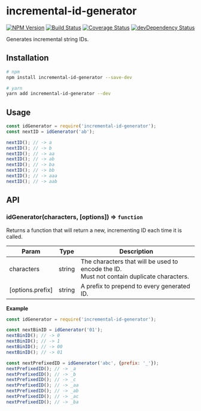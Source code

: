 # incremental-id-generator

[![NPM Version](https://img.shields.io/npm/v/incremental-id-generator.svg)](https://www.npmjs.com/package/incremental-id-generator)
[![Build Status](https://travis-ci.org/nwoltman/node-incremental-id-generator.svg?branch=master)](https://travis-ci.org/nwoltman/node-incremental-id-generator)
[![Coverage Status](https://coveralls.io/repos/github/nwoltman/node-incremental-id-generator/badge.svg?branch=master)](https://coveralls.io/github/nwoltman/node-incremental-id-generator?branch=master)
[![devDependency Status](https://david-dm.org/nwoltman/node-incremental-id-generator/dev-status.svg)](https://david-dm.org/nwoltman/node-incremental-id-generator?type=dev)

Generates incremental string IDs.


## Installation

```sh
# npm
npm install incremental-id-generator --save-dev

# yarn
yarn add incremental-id-generator --dev
```


## Usage

```js
const idGenerator = require('incremental-id-generator');
const nextID = idGenerator('ab');

nextID(); // -> a
nextID(); // -> b
nextID(); // -> aa
nextID(); // -> ab
nextID(); // -> ba
nextID(); // -> bb
nextID(); // -> aaa
nextID(); // -> aab
```


## API

### idGenerator(characters, [options]) ⇒ `function`
Returns a function that will return a new, incrementing ID each time it is called.

| Param | Type | Description |
|-------|------|-------------|
| characters | string | The characters that will be used to encode the ID.<br>Must not contain duplicate characters. |
| [options.prefix] | string | A prefix to prepend to every generated ID. |

**Example**

```js
const idGenerator = require('incremental-id-generator');

const nextBinID = idGenerator('01');
nextBinID(); // -> 0
nextBinID(); // -> 1
nextBinID(); // -> 00
nextBinID(); // -> 01

const nextPrefixedID = idGenerator('abc', {prefix: '_'});
nextPrefixedID(); // -> _a
nextPrefixedID(); // -> _b
nextPrefixedID(); // -> _c
nextPrefixedID(); // -> _aa
nextPrefixedID(); // -> _ab
nextPrefixedID(); // -> _ac
nextPrefixedID(); // -> _ba
```
